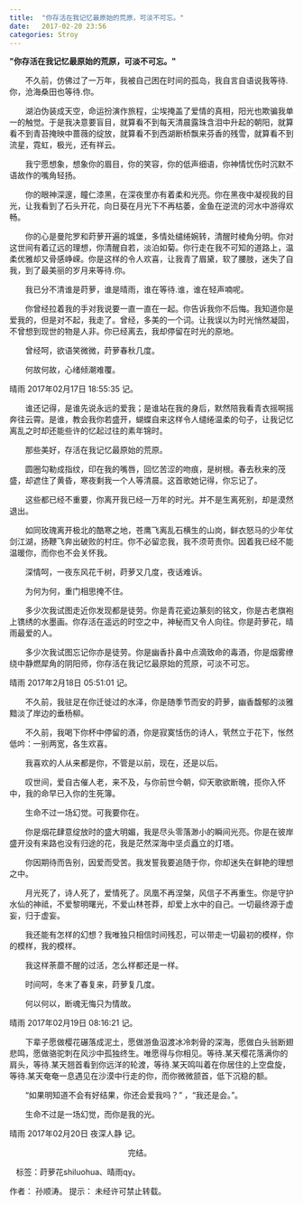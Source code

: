 ```yaml
---
title:  "你存活在我记忆最原始的荒原，可淡不可忘。"
date:   2017-02-20 23:56
categories: Stroy
---
```


**"你存活在我记忆最原始的荒原，可淡不可忘。"**

　　不久前，仿佛过了一万年，我被自己困在时间的孤岛，我自言自语说我等待.你，沧海桑田也等待.你。

　　湖泊伪装成天空，命运扮演作旅程，尘埃掩盖了爱情的真相，阳光也欺骗我单一的触觉。于是我决意要盲目，就算看不到每天清晨露珠含泪中升起的朝阳，就算看不到青苔掩映中蔷薇的绽放，就算看不到西湖断桥飘来芬香的残雪，就算看不到流星，霓虹，极光，还有祥云。

　　我宁愿想象，想象你的眉目，你的笑容，你的低声细语，你神情忧伤时沉默不语故作的嘴角轻扬。

　　你的眼神深邃，瞳仁漆黑，在深夜里亦有着柔和光亮。你在黑夜中凝视我的目光，让我看到了石头开花，向日葵在月光下不再枯萎，金鱼在逆流的河水中游得欢畅。

　　你的心是曼陀罗和莳萝开遍的城堡，多情处缱绻婉转，清醒时棱角分明。你对这世间有着辽远的理想，你清醒自若，淡泊如菊。你行走在我不可知的道路上，温柔优雅却又骨感峥嵘。你是这样的令人欢喜，让我青了眉黛，软了腰肢，迷失了自我，到了最美丽的岁月来等待.你。

　　我已分不清谁是莳萝，谁是晴雨，谁在等待.谁，谁在轻声喃呢。

　　你曾经拉着我的手对我说要一直一直在一起。你告诉我你不后悔。我知道你是爱我的，但是对不起，我走了。曾经，多美的一个词。让我误以为时光悄然凝固，不曾想到现世的物是人非。你已经离去，我却停留在时光的原地。

　　曾经呵，欲语笑微微，莳萝春秋几度。

　　何故何故，心绪倾潮难覆。

晴雨 2017年02月17日 18:55:35 记。


　　谁还记得，是谁先说永远的爱我；是谁站在我的身后，默然陪我看青衣摇啊摇奔往云霄。是谁，教会我你若盛开，蝴蝶自来这样令人缱绻温柔的句子，让我记忆离乱之时却还能些许的忆起过往的素年锦时。

　　那些美好，存活在我记忆最原始的荒原。

　　圆圈勾勒成指纹，印在我的嘴唇，回忆苦涩的吻痕，是树根。春去秋来的茂盛，却遮住了黄昏，寒夜剩我一个人等清晨。这首歌她记得，你忘记了。

　　这些都已经不重要，你离开我已经一万年的时光。并不是生离死别，却是漠然退出。

　　如同玫瑰离开极北的酷寒之地，苍鹰飞离乱石横生的山岗，鲜衣怒马的少年仗剑江湖，扬鞭飞奔出破败的村庄。你不必留恋我，我不须苛责你。因着我已经不能温暖你，而你也不会关怀我。

　　深情呵，一夜东风花千树，莳萝又几度，夜话难诉。

　　为何为何，重门相思掩不住。

　　多少次我试图走近你发现都是徒劳。你是青花瓷边篆刻的铭文，你是古老旗袍上镌绣的水墨画。你存活在遥远的时空之中，神秘而又令人向往。你是莳萝花，晴雨最爱的人。

　　多少次我试图忘记你亦是徒劳。你是幽香扑鼻中点滴致命的毒酒，你是烟雾缭绕中静燃犀角的阴阳师，你存活在我记忆最原始的荒原，可淡不可忘。

晴雨 2017年2月18日 05:51:01 记。


　　不久前，我驻足在你迁徙过的水泽，你是随季节而安的莳萝，幽香馥郁的淡雅黯淡了岸边的垂杨柳。

　　不久前，我喝下你杯中停留的酒，你是寂寞恬伤的诗人，茕然立于花下，怅然低吟：一别两宽，各生欢喜。

　　我喜欢的人从来都是你，不管是以前，现在，还是以后。

　　叹世间，爱自古催人老，来不及，与你前世今朝，仰天歌欲断魄，揽你入怀中，我的命早已入你的生死簿。

　　生命不过一场幻觉。可我要你在。

　　你是烟花肆意绽放时的盛大明媚，我是尽头零落渺小的瞬间光亮。你是在彼岸盛开没有来路也没有归途的花，我是茫然深海中坚贞矗立的灯塔。

　　你因期待而告别，因爱而受苦。我发誓我要追随于你，你却迷失在鲜艳的理想之中。

　　月光死了，诗人死了，爱情死了。凤凰不再涅槃，风信子不再重生。你是守护水仙的神祗，不爱黎明曙光，不爱山林苍莽，却爱上水中的自己。一切最终源于虚妄，归于虚妄。

　　我还能有怎样的幻想？我唯独只相信时间残忍，可以带走一切最初的模样，你的模样，我的模样。

　　我这样荼蘼不醒的过活，怎么样都还是一样。

　　时间呵，冬末了春复来，莳萝复几度。

　　何以何以，断魂无悔只为情故。

晴雨 2017年02月19日 08:16:21 记。


　　下辈子愿做樱花碾落成泥土，愿做游鱼泅渡冰冷刺骨的深海，愿做白头翁断翅悲鸣，愿做骆驼刺在风沙中孤独终生。唯愿得与你相见。等待.某天樱花落满你的肩头，等待.某天翘首看到你远洋的轮渡，等待.某天鸣叫着在你居住的上空盘旋，等待.某天奄奄一息遇见在沙漠中行走的你，而你微微颔首，低下沉稳的额。

　　“如果明知道不会有好结果，你还会爱我吗？” ，“我还是会。”。

　　生命不过是一场幻觉，而你是我的光。

晴雨 2017年02月20日 夜深人静 记。


　　　　　　　　　　　　　　　完结。
               
    标签：莳萝花shiluohua、晴雨qy。  
      
      
作者：  孙顺涛。
提示：  未经许可禁止转载。



